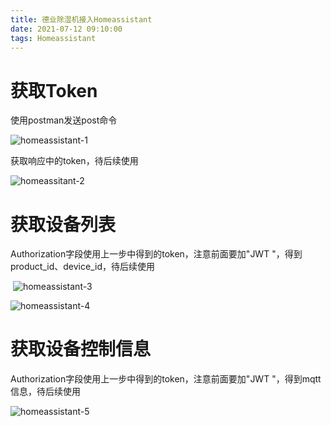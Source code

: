 ```yaml
---
title: 德业除湿机接入Homeassistant
date: 2021-07-12 09:10:00
tags: Homeassistant
---
```




# 获取Token

使用postman发送post命令

![homeassistant-1](C:\msys64\home\Administrator\workspace\blog-source\source\_posts\homeassistant-1.jpg "retrieve token")

获取响应中的token，待后续使用

![homeassitant-2](C:\msys64\home\Administrator\workspace\blog-source\source\_posts\homeassistant-2.png)

# 获取设备列表

Authorization字段使用上一步中得到的token，注意前面要加"JWT "，得到product_id、device_id，待后续使用

​	![homeassistant-3](C:\msys64\home\Administrator\workspace\blog-source\source\_posts\homeassistant-3.png)

![homeassistant-4](C:\msys64\home\Administrator\workspace\blog-source\source\_posts\homeassistant-4.jpg)

# 获取设备控制信息

Authorization字段使用上一步中得到的token，注意前面要加"JWT "，得到mqtt信息，待后续使用

![homeassistant-5](C:\msys64\home\Administrator\workspace\blog-source\source\_posts\homeassistant-5.jpg)

